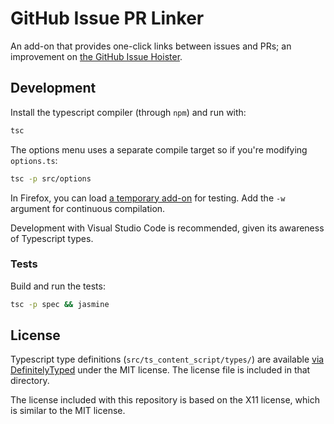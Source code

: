 # GitHub Issue PR Linker
An add-on that provides one-click links between issues and PRs; an improvement
on [the GitHub Issue Hoister][hoister].

## Development
Install the typescript compiler (through `npm`) and run with:
```sh
tsc
```

The options menu uses a separate compile target so if you're modifying `options.ts`:
```sh
tsc -p src/options
```

In Firefox, you can load [a temporary add-on][temp addon] for testing.
Add the `-w` argument for continuous compilation.

Development with Visual Studio Code is recommended, given its awareness of Typescript types.

### Tests
Build and run the tests:
```sh
tsc -p spec && jasmine
```

## License
Typescript type definitions (`src/ts_content_script/types/`) are available [via
DefinitelyTyped][typed] under the MIT license. The license file is included in that directory.

The license included with this repository is based on the X11 license, which is similar to the MIT license.

[hoister]: https://github.com/mcomella/github-issue-hoister
[typed]: https://github.com/DefinitelyTyped/DefinitelyTyped
[temp addon]: https://developer.mozilla.org/en-US/docs/Tools/about:debugging#Enabling_add-on_debugging
